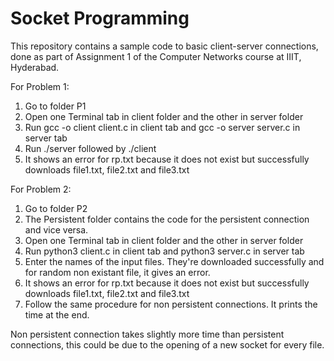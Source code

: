 # Socket Programming

This repository contains a sample code to basic client-server connections, done as part of Assignment 1 of the Computer Networks course at IIIT, Hyderabad.

For Problem 1:

1. Go to folder P1
2. Open one Terminal tab in client folder and the other in server folder
3. Run gcc -o client client.c in client tab and gcc -o server server.c in server tab
4. Run ./server followed by ./client
5. It shows an error for rp.txt because it does not exist but successfully downloads file1.txt, file2.txt and file3.txt

For Problem 2:
1. Go to folder P2
2. The Persistent folder contains the code for the persistent connection and vice versa.
3. Open one Terminal tab in client folder and the other in server folder
4. Run python3 client.c in client tab and python3 server.c in server tab
5. Enter the names of the input files. They're downloaded successfully and for random non existant file, it gives an error.
6. It shows an error for rp.txt because it does not exist but successfully downloads file1.txt, file2.txt and file3.txt
7. Follow the same procedure for non persistent connections. It prints the time at the end.

Non persistent connection takes slightly more time than persistent connections, this could be due to the opening of a new socket for every file.
